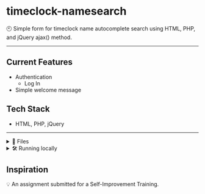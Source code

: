 # timeclock-namesearch

🕙 Simple form for timeclock name autocomplete search using HTML, PHP, and jQuery ajax() method. 

<hr>

## Current Features
- Authentication
  - Log In
- Simple welcome message

## Tech Stack
- HTML, PHP, jQuery
  
<hr>
<details>
  <summary>📝 Files</summary>
  
- main.html (for input text and ajax)
- name_autocomplete.php (for employee names list and string check functionality)
- welcome.php (simple welcome message that shows after successful authentication)
</details>

<details>
  <summary>🛠️ Running locally</summary>
  
 You can access the main page via:
```php
http://localhost/timeclock-namesearch/main.html
```
\
Sample names: Kath Borja, Elaine Vyke, Vivo Merkle, Bela Summersdale, Jung Ki-Ho \
Password: You can log in using `letmein` for all names
</details>

## Inspiration

  💡 An assignment submitted for a Self-Improvement Training.

#
